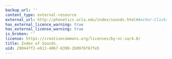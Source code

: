 ```yaml
---
backup_url: ''
content_type: external-resource
external_url: http://phonetics.ucla.edu/index/sounds.html#Anchor-Clicks-11481
has_external_licence_warning: true
has_external_license_warning: true
is_broken: ''
license: https://creativecommons.org/licenses/by-nc-sa/4.0/
title: Index of Sounds.
uid: 290447f2-e611-4067-8390-2b8976f67fe5
---
```

